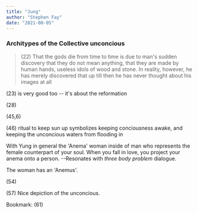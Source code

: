 ```yaml
---
title: "Jung"
author: "Stephen Fay"
date: "2021-08-05"
---
```



### Architypes of the Collective unconcious

> (22) That the gods die from time to time is due to man's sudden discovery that they do not mean anything, that they are made by human hands, useless idols of wood and stone. In reality, however, he has merely discovered that up till then he has never thought about his images at all 


(23) is very good too -- it's about the reformation

(28)

(45,6)

(46) ritual to keep sun up symbolizes keeping conciousness awake, and keeping the unconcious waters from flooding in

With Yung in general the 'Anema' woman inside of man who represents the female counterpart of your soul. When you fall in love, you project your anema onto a person. --Resonates with *three body problem* dialogue.

The woman has an 'Anemus'.

(54) 

(57) Nice depiction of the unconcious.

Bookmark: (61)

